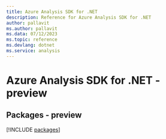 ```yaml
---
title: Azure Analysis SDK for .NET
description: Reference for Azure Analysis SDK for .NET
author: pallavit
ms.author: pallavit
ms.data: 07/12/2023
ms.topic: reference
ms.devlang: dotnet
ms.service: analysis
---
```

# Azure Analysis SDK for .NET - preview
## Packages - preview
[!INCLUDE [packages](analysis-index.md)]